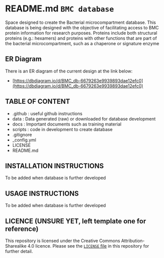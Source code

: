 # README.md `BMC database`

Space designed to create the Bacterial microcompartment database. This database is being designed with the objective of facilitating access to BMC protein information for research purposes. Proteins include both structural proteins (e.g.: hexamers) and proteins with other functions that are part of the bacterial microcompartment, such as a chaperone or signature enzyme

## ER Diagram

There is an ER diagram of the current design at the link below:

- [https://dbdiagram.io/d/BMC_db-6679263e9939893dae12efc0](https://dbdiagram.io/d/BMC_db-6679263e9939893dae12efc0)

## TABLE OF CONTENT

- .github : useful github instructions
- data : Data generated (raw) or downloaded for database development
- docs : Important documents such as training material
- scripts : code in development to create database
- .gitignore
- _config.yml
- LICENSE
- README.md

## INSTALLATION INSTRUCTIONS

To be added when database is further developed

## USAGE INSTRUCTIONS

To be added when database is further developed

## LICENCE (UNSURE YET, left template one for reference)

This repository is licensed under the Creative Commons Attribution-Sharealike 4.0 licence. Please see the [`LICENSE` file]([./LICENSE](https://github.com/sipbs-compbiol/template_bioinformatics_project/blob/master/LICENSE)) in this repository for further detail.
